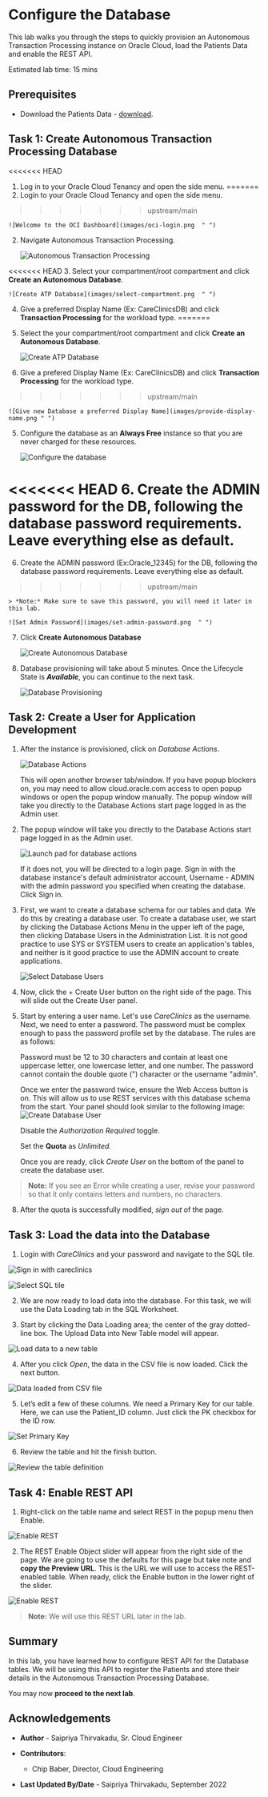 # Configure the Database

This lab walks you through the steps to quickly provision an Autonomous Transaction Processing instance on Oracle Cloud, load the Patients Data and enable the REST API.

Estimated lab time: 15 mins

## Prerequisites

- Download the Patients Data - <a href="https://objectstorage.us-ashburn-1.oraclecloud.com/p/Ei1_2QRw4M8tQpk59Qhao2JCvEivSAX8MGB9R6PfHZlqNkpkAcnVg4V3-GyTs1_t/n/c4u04/b/livelabsfiles/o/oci-library/PATIENT_DATA_TABLE.csv">download</a>.

## Task 1: Create Autonomous Transaction Processing Database

<<<<<<< HEAD
1.  Log in to your Oracle Cloud Tenancy and open the side menu.
=======
1.  Login to your Oracle Cloud Tenancy and open the side menu.
>>>>>>> upstream/main
    
    ![Welcome to the OCI Dashboard](images/oci-login.png  " ")

2.  Navigate Autonomous Transaction Processing.

    
    ![Autonomous Transaction Processing](images/navigate-to-autonomous-database.png  " ")

<<<<<<< HEAD
3.  Select your compartment/root compartment and click **Create an Autonomous Database**.
    
    ![Create ATP Database](images/select-compartment.png  " ")

4.  Give a preferred Display Name (Ex: CareClinicsDB) and click **Transaction Processing** for the workload type.
=======
3.  Select the your compartment/root compartment and click **Create an Autonomous Database**.
    
    ![Create ATP Database](images/select-compartment.png  " ")

4.  Give a prefered Display Name (Ex: CareClinicsDB) and click **Transaction Processing** for the workload type.
>>>>>>> upstream/main
    
    ![Give new Database a preferred Display Name](images/provide-display-name.png " ")

5. Configure the database as an **Always Free** instance so that you are never charged for these resources.

    ![Configure the database](images/always-free-instance.png " ")

<<<<<<< HEAD
6.  Create the ADMIN password for the DB, following the database password requirements. Leave everything else as default.
=======
6.  Create the ADMIN password (Ex:Oracle_12345) for the DB, following the database password requirements. Leave everything else as default.
>>>>>>> upstream/main

    > *Note:* Make sure to save this password, you will need it later in this lab.
    
    ![Set Admin Password](images/set-admin-password.png  " ")

7.  Click **Create Autonomous Database**
    
    ![Create Autonomous Database](images/create-autonomous-database.png  " ")

8.  Database provisioning will take about 5 minutes. Once the Lifecycle State is ***Available***, you can continue to the next task.
    
    ![Database Provisioning](images/provision-database.png " ")

## Task 2: Create a User for Application Development

1. After the instance is provisioned, click on *Database Actions*. 

    ![Database Actions](images/database-actions.png " ")

    This will open another browser tab/window. If you have popup blockers on, you may need to allow cloud.oracle.com access to open popup windows or open the popup window manually. The popup window will take you directly to the Database Actions start page logged in as the Admin user.

2. The popup window will take you directly to the Database Actions start page logged in as the Admin user. 
    
    ![Launch pad for database actions](images/database-actions-launchpad.png " ")

    If it does not, you will be directed to a login page. Sign in with the database instance's default administrator account, Username - ADMIN with the admin password you specified when creating the database. Click Sign in.

3. First, we want to create a database schema for our tables and data. We do this by creating a database user. To create a database user, we start by clicking the Database Actions Menu in the upper left of the page, then clicking Database Users in the Administration List. It is not good practice to use SYS or SYSTEM users to create an application's tables, and neither is it good practice to use the ADMIN account to create applications.

    ![Select Database Users](images/select-database-users.png " ")

4. Now, click the + Create User button on the right side of the page. This will slide out the Create User panel.

5. Start by entering a user name. Let's use *CareClinics* as the username. Next, we need to enter a password. The password must be complex enough to pass the password profile set by the database. The rules are as follows:

    Password must be 12 to 30 characters and contain at least one uppercase letter, one lowercase letter, and one number. The password cannot contain the double quote (") character or the username "admin".

    Once we enter the password twice, ensure the Web Access button is on. This will allow us to use REST services with this database schema from the start. Your panel should look similar to the following image:
    ![Create Database User](images/create-user.png " ")

    Disable the *Authorization Required* toggle.

    Set the **Quota** as *Unlimited*.

    Once you are ready, click *Create User* on the bottom of the panel to create the database user.

> **Note:** If you see an Error while creating a user, revise your password so that it only contains letters and numbers, no characters.

8. After the quota is successfully modified, *sign out* of the page. 

## Task 3: Load the data into the Database

1. Login with *CareClinics* and your password and navigate to the SQL tile.

![Sign in with careclinics](images/sign_in_with_careclinics.png " ")

![Select SQL tile](images/select-sql-tile.png " ")

2. We are now ready to load data into the database. For this task, we will use the Data Loading tab in the SQL Worksheet.


3. Start by clicking the Data Loading area; the center of the gray dotted-line box. The Upload Data into New Table model will appear.

![Load data to a new table](images/load-data-to-table.png " ")

4. After you click *Open*, the data in the CSV file is now loaded. Click the next button.

![Data loaded from CSV file](images/data-loaded-from-csv.png " ")

5. Let’s edit a few of these columns. We need a Primary Key for our table. Here, we can use the Patient_ID column. Just click the PK checkbox for the ID row.

![Set Primary Key](images/set-primarykey.png " ")

6. Review the table and hit the finish button. 

![Review the table definition](images/review-table-definition.png " ")

## Task 4: Enable REST API 

1. Right-click on the table name and select REST in the popup menu then Enable.

![Enable REST](images/enable-rest-endpoint.png " ")

2. The REST Enable Object slider will appear from the right side of the page. We are going to use the defaults for this page but take note and **copy the Preview URL**. This is the URL we will use to access the REST-enabled table. When ready, click the Enable button in the lower right of the slider.

![Enable REST](images/copy-rest-url.png " ")

>**Note:** We will use this REST URL later in the lab. 

## Summary

In this lab, you have learned how to configure REST API for the Database tables. We will be using this API to register the Patients and store their details in the Autonomous Transaction Processing Database.

You may now **proceed to the next lab**.

## Acknowledgements

* **Author** - Saipriya Thirvakadu, Sr. Cloud Engineer
* **Contributors**:
    * Chip Baber, Director, Cloud Engineering

* **Last Updated By/Date** - Saipriya Thirvakadu, September 2022

